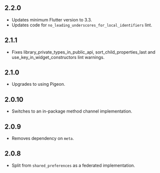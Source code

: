 ## 2.2.0

* Updates minimum Flutter version to 3.3.
* Updates code for `no_leading_underscores_for_local_identifiers` lint.

## 2.1.1

* Fixes library_private_types_in_public_api, sort_child_properties_last and use_key_in_widget_constructors
  lint warnings.

## 2.1.0

* Upgrades to using Pigeon.

## 2.0.10

* Switches to an in-package method channel implementation.

## 2.0.9

* Removes dependency on `meta`.

## 2.0.8

* Split from `shared_preferences` as a federated implementation.
